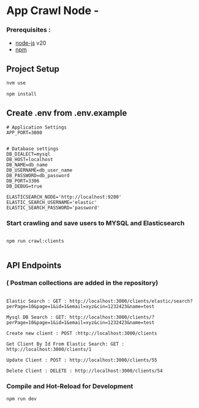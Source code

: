 # App Crawl Node -

### Prerequisites :

- [node-js](https://github.com/creationix/nvm) v20
- [npm](https://npmjs.com/)

## Project Setup

```sh
nvm use
```

```sh
npm install
```

## Create .env from .env.example

```
# Application Settings
APP_PORT=3000


# Database settings
DB_DIALECT=mysql
DB_HOST=localhost
DB_NAME=db_name
DB_USERNAME=db_user_name
DB_PASSWORD=db_password
DB_PORT=3306
DB_DEBUG=true

ELASTICSEARCH_NODE='http://localhost:9200'
ELASTIC_SEARCH_USERNAME='elastic'
ELASTIC_SEARCH_PASSWORD='password'
```

### Start crawling and save users to MYSQL and Elasticsearch

```sh

npm run crawl:clients



```

## API Endpoints

### ( Postman collections are added in the repository)

```

Elastic Search : GET : http://localhost:3000/clients/elastic/search?perPage=10&page=1&id=1&email=xyz&cin=1232423&name=test

Mysql DB Search : GET: http://localhost:3000/clients/?perPage=10&page=1&id=1&email=xyz&cin=1232423&name=test

Create new client : POST :http://localhost:3000/clients

Get Client By Id From Elastic Search: GET : http://localhost:3000/clients/1

Update Client : POST : http://localhost:3000/clients/55

Delete Client : DELETE : http://localhost:3000/clients/54
```

### Compile and Hot-Reload for Development

```sh
npm run dev
```
